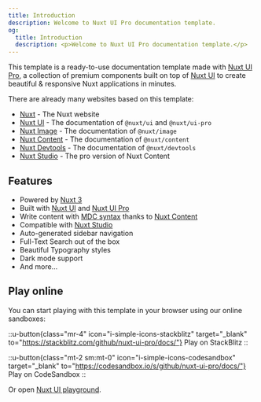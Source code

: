 ```yaml
---
title: Introduction
description: Welcome to Nuxt UI Pro documentation template.
og:
  title: Introduction
  description: <p>Welcome to Nuxt UI Pro documentation template.</p>
---
```


This template is a ready-to-use documentation template made with [Nuxt UI Pro](https://ui.nuxt.com/pro), a collection of premium components built on top of [Nuxt UI](https://ui.nuxt.com) to create beautiful & responsive Nuxt applications in minutes.

There are already many websites based on this template:

- [Nuxt](https://nuxt.com) - The Nuxt website
- [Nuxt UI](https://ui.nuxt.com) - The documentation of `@nuxt/ui` and `@nuxt/ui-pro`
- [Nuxt Image](https://image.nuxt.com) - The documentation of `@nuxt/image`
- [Nuxt Content](https://content.nuxt.com) - The documentation of `@nuxt/content`
- [Nuxt Devtools](https://devtools.nuxt.com) - The documentation of `@nuxt/devtools`
- [Nuxt Studio](https://nuxt.studio) - The pro version of Nuxt Content

## Features

- Powered by [Nuxt 3](https://nuxt.com)
- Built with [Nuxt UI](https://ui.nuxt.com) and [Nuxt UI Pro](https://ui.nuxt.com/pro)
- Write content with [MDC syntax](https://content.nuxt.com/usage/markdown) thanks to [Nuxt Content](https://content.nuxt.com)
- Compatible with [Nuxt Studio](https://nuxt.studio)
- Auto-generated sidebar navigation
- Full-Text Search out of the box
- Beautiful Typography styles
- Dark mode support
- And more...

## Play online

You can start playing with this template in your browser using our online sandboxes:

::u-button{class="mr-4" icon="i-simple-icons-stackblitz" target="_blank" to="https://stackblitz.com/github/nuxt-ui-pro/docs/"}
Play on StackBlitz
::

::u-button{class="mt-2 sm:mt-0" icon="i-simple-icons-codesandbox" target="_blank" to="https://codesandbox.io/s/github/nuxt-ui-pro/docs/"}
  Play on CodeSandbox
::

Or open [Nuxt UI playground](https://ui.nuxt.com/playground).
